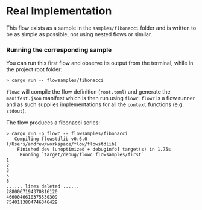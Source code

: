 # Real Implementation

This flow exists as a sample in the `samples/fibonacci` folder and is written to be as simple as possible,
not using nested flows or similar.

### Running the corresponding sample
You can run this first flow and observe its output from the terminal, while in the project root folder:

```shell script
> cargo run -- flowsamples/fibonacci
```

`flowc` will compile the flow definition (`root.toml`) and generate the `manifest.json` manifest which is 
then run using `flowr`.
`flowr` is a flow runner and as such supplies implementations for all the `context` functions (e.g. `stdout`).

The flow produces a fibonacci series:

```shell script
> cargo run -p flowc -- flowsamples/fibonacci
   Compiling flowstdlib v0.6.0 (/Users/andrew/workspace/flow/flowstdlib)
    Finished dev [unoptimized + debuginfo] target(s) in 1.75s
     Running `target/debug/flowc flowsamples/first`
1
2
3
5
8
...... lines deleted ......
2880067194370816120
4660046610375530309
7540113804746346429
```